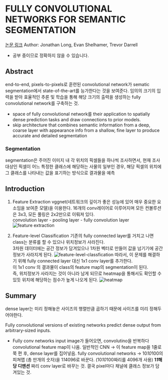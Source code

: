 # FULLY CONVOLUTIONAL NETWORKS FOR SEMANTIC SEGMENTATION
[논문 링크](https://www.cv-foundation.org/openaccess/content_cvpr_2015/papers/Long_Fully_Convolutional_Networks_2015_CVPR_paper.pdf) 
Author: Jonathan Long, Evan Shelhamer, Trevor Darrell

* 공부 중이므로 정확하지 않을 수 있습니다.
## Abstract
end-to-end, pixels-to-pixels로 훈련된 convolutional network가 sematic segmentation에서 state-of-the-art를 능가한다는 것을 보여준다.
임의의 크기의 입력을 받아 효율적인 추론 및 학습을 통해 해당 크기의 출력을 생성하는 fully convolutional network를 구축하는 것.

* space of fully convolutional network를 their application to spatially dense prediction tasks and draw connections to prior models.
* skip architecture that combines semantic information from a deep, coarse layer with appearance info from a shallow, fine layer to produce accurate and detailed segmentation

### Segmentation
segmentation은  주어진 이미지 내 각 위치의 픽셀들을 하나씩 조사하면서, 현재 조사 대상인 픽셀이 어느 특정한 클래스에 해당하는 사물의 일부인 경우, 해당 픽셀의 위치에 그 클래스를 나타내는 값을 표기하는 방식으로 결과물을 예측

## Introduction
1) Feature Extraction 
vggnet(네트워크의 깊이가 좋은 성능에 있어 매우 중요한 요소임을 보여준 모델)을 이용한다. 
16개의 conv레이어로 이루어지며 모든 컨볼루션은 3x3, 모든 풀링은 2x2만으로 이뤄져 있다.  
convolution layer - pooling layer - fully convolution layer  
![feature extraction](./img/feature-extraction.jpeg)

2) Feature-level Classification
기존의 fully connected layer를 거치고 나면 class는 분류를 할 수 있으나 위치정보가 사라진다.  
3차원 데이터에는 공간 정보가 담겨있으나 1차원 벡터로 만들어 값을 넘기기에 공간정보가 사라지게 된다. 
![feature-level-classfication](./img/feature-level-classfication.jpeg) 
따라서, 이 문제를 해결하기 위해 fully connected layer 대신 1x1 conv layer를 추가한다.  
이 1x1 conv 의 결과물이 class의 feature map의 segmentation이 된다.  
즉, 위치정보가 사라지는 것이 아니라 남게 되므로 heatmap을 통해서도 확인할 수 있듯 위치에 해당하는 점수가 높게 나오게 된다.
![heatmap](./img/heatmap.jpeg)

## Summary
dense layer는 미리 정해놓은 사이즈의 행렬만큼 곱하기 때문에 사이즈를 미리 정해두어야한다.

Fully convolutional versions of existing networks predict dense output from arbitrary-sized inputs.

* Fully conv networks
input image가 들어오면, convolutino을 반복하다 convolutional feature map이 나옴. 
일반적인 CNN -> 이 feature map을 1줄로 쭉 편 후, dense layer를 집어넣음.
fully convolutional networks -> 10*10*100의 피쳐맵 (총 만개의 숫자)을 1*1*4096로 바꾼다.
(10*10*100짜리를 4096개 사용)  **1*1*해당 디멘션** 짜리 conv layer로 바꾸는 것.
결국 pixel마다 채널에 클래스 정보가 담겨있는 것.

